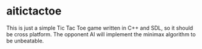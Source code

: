 aitictactoe
===========

This is just a simple Tic Tac Toe game written in C++ and SDL, so it should be cross platform. The opponent AI will implement the minimax algorithm to be unbeatable.
